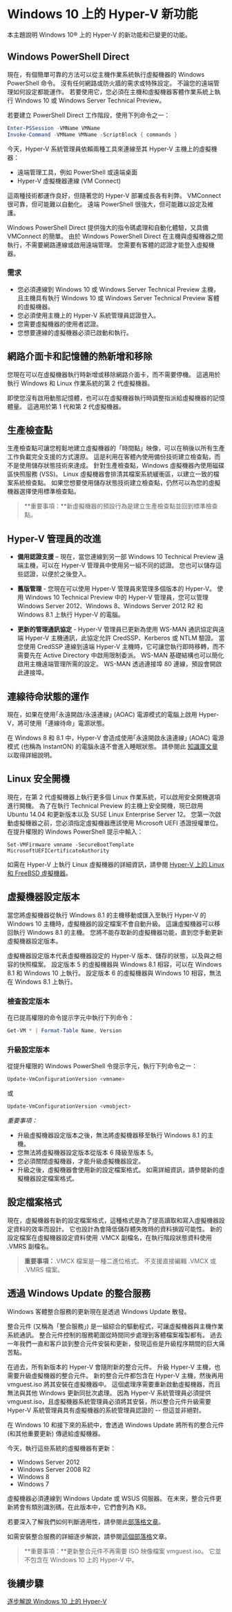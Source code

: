 # Windows 10 上的 Hyper-V 新功能

本主題說明 Windows 10® 上的 Hyper-V 的新功能和已變更的功能。

## Windows PowerShell Direct

現在，有個簡單可靠的方法可以從主機作業系統執行虛擬機器的 Windows PowerShell 命令。 沒有任何網路或防火牆的需求或特殊設定。 
不論您的遠端管理如何設定都能運作。 若要使用它，您必須在主機和虛擬機器客體作業系統上執行 Windows 10 或 Windows Server Technical Preview。

若要建立 PowerShell Direct 工作階段，使用下列命令之一：

``` PowerShell
Enter-PSSession -VMName VMName
Invoke-Command -VMName VMName -ScriptBlock { commands }
```

今天，Hyper-V 系統管理員依賴兩種工具來連線至其 Hyper-V 主機上的虛擬機器：
- 遠端管理工具，例如 PowerShell 或遠端桌面
- Hyper-V 虛擬機器連線 (VM Connect)

這兩種技術都運作良好，但隨著您的 Hyper-V 部署成長各有利弊。 VMConnect 很可靠，但可能難以自動化。 遠端 PowerShell 很強大，但可能難以設定及維護。

Windows PowerShell Direct 提供強大的指令碼處理和自動化體驗，又具備 VMConnect 的簡單。 由於 Windows PowerShell Direct 在主機與虛擬機器之間執行，不需要網路連線或啟用遠端管理。 您需要有客體的認證才能登入虛擬機器。

### 需求

- 您必須連線到 Windows 10 或 Windows Server Technical Preview 主機，且主機具有執行 Windows 10 或 Windows Server Technical Preview 客體的虛擬機器。
- 您必須使用主機上的 Hyper-V 系統管理員認證登入。
- 您需要虛擬機器的使用者認證。
- 您想要連線的虛擬機器必須已啟動和執行。


## 網路介面卡和記憶體的熱新增和移除

您現在可以在虛擬機器執行時新增或移除網路介面卡，而不需要停機。 這適用於執行 Windows 和 Linux 作業系統的第 2 代虛擬機器。

即使您沒有啟用動態記憶體，也可以在虛擬機器執行時調整指派給虛擬機器的記憶體量。 這適用於第 1 代和第 2 代虛擬機器。

## 生產檢查點

生產檢查點可讓您輕鬆地建立虛擬機器的「時間點」映像，可以在稍後以所有生產工作負載完全支援的方式還原。 這是利用在客體內使用備份技術建立檢查點，而不是使用儲存狀態技術來達成。 針對生產檢查點，Windows 虛擬機器內使用磁碟區快照服務 (VSS)。 Linux 虛擬機器會排清其檔案系統緩衝區，以建立一致的檔案系統檢查點。 如果您想要使用儲存狀態技術建立檢查點，仍然可以為您的虛擬機器選擇使用標準檢查點。


> **重要事項：**新虛擬機器的預設行為是建立生產檢查點並回到標準檢查點。


## Hyper-V 管理員的改進

- **備用認證支援** – 現在，當您連線到另一部 Windows 10 Technical Preview 遠端主機，可以在 Hyper-V 管理員中使用另一組不同的認證。 您也可以儲存這些認證，以便於之後登入。

- **舊版管理** - 您現在可以使用 Hyper-V 管理員來管理多個版本的 Hyper-V。 使用 Windows 10 Technical Preview 中的 Hyper-V 管理員，您可以管理 Windows Server 2012、Windows 8、Windows Server 2012 R2 和 Windows 8.1 上執行 Hyper-V 的電腦。

- **更新的管理通訊協定** - Hyper-V 管理員已更新為使用 WS-MAN 通訊協定與遠端 Hyper-V 主機通訊，此協定允許 CredSSP、Kerberos 或 NTLM 驗證。 當您使用 CredSSP 連線到遠端 Hyper-V 主機時，它可讓您執行即時移轉，而不需要先在 Active Directory 中啟用限制委派。 WS-MAN 基礎結構也可以簡化啟用主機遠端管理所需的設定。 WS-MAN 透過連接埠 80 連線，預設會開啟此連接埠。


## 連線待命狀態的運作

現在，如果在使用｢永遠開啟/永遠連線｣ (AOAC) 電源模式的電腦上啟用 Hyper-V，將可使用「連線待命」電源狀態。

在 Windows 8 和 8.1 中，Hyper-V 會造成使用｢永遠開啟永遠連線｣ (AOAC) 電源模式 (也稱為 InstantON) 的電腦永遠不會進入睡眠狀態。 請參閱此 [知識庫文章](
https://support.microsoft.com/en-us/kb/2973536) 以取得詳細說明。


## Linux 安全開機

現在，在第 2 代虛擬機器上執行更多個 Linux 作業系統，可以啟用安全開機選項進行開機。 為了在執行 Technical Preview 的主機上安全開機，現已啟用 Ubuntu 14.04 和更新版本以及 SUSE Linux Enterprise Server 12。 您第一次啟動虛擬機器之前，您必須指定虛擬機器應該使用 Microsoft UEFI 憑證授權單位。 在提升權限的 Windows PowerShell 提示中輸入：

    Set-VMFirmware vmname -SecureBootTemplate MicrosoftUEFICertificateAuthority

如需在 Hyper-V 上執行 Linux 虛擬機器的詳細資訊，請參閱 [Hyper-V 上的 Linux 和 FreeBSD 虛擬機器](http://technet.microsoft.com/library/dn531030.aspx)。


## 虛擬機器設定版本

當您將虛擬機器從執行 Windows 8.1 的主機移動或匯入至執行 Hyper-V 的 Windows 10 主機時，虛擬機器的設定檔案不會自動升級。 這讓虛擬機器可以移回執行 Windows 8.1 的主機。 您將不能存取新的虛擬機器功能，直到您手動更新虛擬機器設定版本。

虛擬機器設定版本代表虛擬機器設定的 Hyper-V 版本、儲存的狀態，以及與之相容的快照檔案。 設定版本 5 的虛擬機器與 Windows 8.1 相容，可以在 Windows 8.1 和 Windows 10 上執行。 設定版本 6 的虛擬機器與 Windows 10 相容，無法在 Windows 8.1 上執行。

### 檢查設定版本

在已提高權限的命令提示字元中執行下列命令：

``` PowerShell
Get-VM * | Format-Table Name, Version
```

### 升級設定版本

從提升權限的 Windows PowerShell 令提示字元，執行下列命令之一：

``` PowerShell
Update-VmConfigurationVersion <vmname>
```

或

``` PowerShell
Update-VmConfigurationVersion <vmobject>
```

*重要事項：*
- 升級虛擬機器設定版本之後，無法將虛擬機器移至執行 Windows 8.1 的主機。
- 您無法將虛擬機器設定版本從版本 6 降級至版本 5。
- 您必須關閉虛擬機器，才能升級虛擬機器設定。
- 升級之後，虛擬機器會使用新的設定檔案格式。 如需詳細資訊，請參閱新的虛擬機器設定檔案格式。


## 設定檔案格式

現在，虛擬機器有新的設定檔案格式，這種格式是為了提高讀取和寫入虛擬機器設定資料的效率而設計。 它也設計為會降低儲存體失敗時的資料損毀可能性。 新的設定檔案在虛擬機器設定資料使用 .VMCX 副檔名，在執行階段狀態資料使用 .VMRS 副檔名。


> **重要事項：**.VMCX 檔案是一種二進位格式。 不支援直接編輯 .VMCX 或 .VMRS 檔案。

## 透過 Windows Update 的整合服務

Windows 客體整合服務的更新現在是透過 Windows Update 散發。

整合元件 (又稱為「整合服務」) 是一組綜合的驅動程式，可讓虛擬機器與主機作業系統通訊。 整合元件控制的服務範圍從時間同步處理到客體檔案複製都有。 過去一年我們一直和客戶談到整合元件安裝和更新，發現這些是升級程序期間的巨大痛苦點。


在過去，所有新版本的 Hyper-V 會隨附新的整合元件。 升級 Hyper-V 主機，也需要升級虛擬機器的整合元件。 新的整合元件都包含在 Hyper-V 主機，然後再用 vmguest.iso 將其安裝在虛擬機器中。 這個處理序需要重新啟動虛擬機器，而且無法與其他 Windows 更新同批次處理。 因為 Hyper-V 系統管理員必須提供 vmguest.iso，且虛擬機器系統管理員必須將其安裝，所以整合元件升級需要 Hyper-V 系統管理員具有虛擬機器的系統管理員認證的 -- 但這並非絕對。
　　


在 Windows 10 和接下來的系統中，會透過 Windows Update 將所有的整合元件 (和其他重要更新) 傳遞給虛擬機器。


今天，執行這些系統的虛擬機器有更新：
*  Windows Server 2012
*  Windows Server 2008 R2
*  Windows 8
*  Windows 7

虛擬機器必須連線到 Windows Update 或 WSUS 伺服器。 在未來，整合元件更新將會有類別識別碼，在此版本中，它們會列為 KB。

若要深入了解我們如何判斷適用性，請參閱此[部落格文章](http://blogs.technet.com/b/virtualization/archive/2014/11/24/integration-components-how-we-determine-windows-update-applicability.aspx)。


如需安裝整合服務的詳細逐步解說，請參閱[這個部落格](http://blogs.msdn.com/b/virtual_pc_guy/archive/2014/11/12/updating-integration-components-over-windows-update.aspx)文章。


> **重要事項：**更新整合元件不再需要 ISO 映像檔案 vmguest.iso。 它並不包含在 Windows 10 上的 Hyper-V 中。


## 後續步驟

[逐步解說 Windows 10 上的 Hyper-V](..\quick_start\walkthrough.md)



